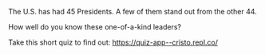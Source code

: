 The U.S. has had 45 Presidents. A few of them stand out from the other 44. 

How well do you know these one-of-a-kind leaders?

Take this short quiz to find out: https://quiz-app--cristo.repl.co/

